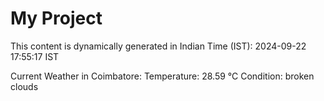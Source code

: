 # My Project

This content is dynamically generated in Indian Time (IST): 2024-09-22 17:55:17 IST


Current Weather in Coimbatore:
Temperature: 28.59 °C
Condition: broken clouds
